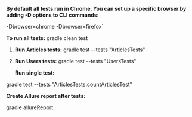 **By default all tests run in Chrome. 
You can set up a specific browser by adding -D options to CLI commands:**

-Dbrowser=chrome
-Dbrowser=firefox`


**To run all tests:**
gradle clean test 

1. **Run Articles tests:**
   gradle test --tests "ArticlesTests"

2. **Run Users tests:**
   gradle test --tests "UsersTests"
   
   **Run single test:**
   
gradle test --tests "ArticlesTests.countArticlesTest"

 

   **Create Allure report after tests:**
   
gradle allureReport




